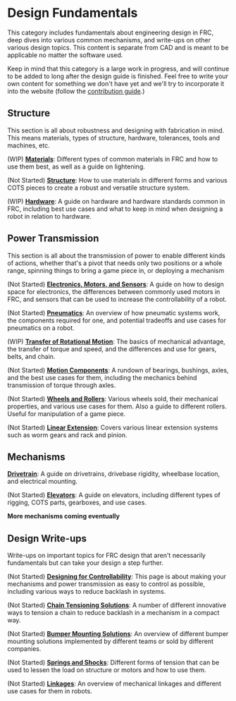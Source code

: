# Design Fundamentals
This category includes fundamentals about engineering design in FRC, deep dives into various common mechanisms, and write-ups on other various design topics. This content is separate from CAD and is meant to be applicable no matter the software used. 

Keep in mind that this category is a large work in progress, and will continue to be added to long after the design guide is finished. Feel free to write your own content for something we don't have yet and we'll try to incorporate it into the website (follow the [contribution guide](../contribution/methodsOfContributing.md).)

## Structure
This section is all about robustness and designing with fabrication in mind. This means materials, types of structure, hardware, tolerances, tools and machines, etc.

(WIP) [**Materials**](structure/materials.md): Different types of common materials in FRC and how to use them best, as well as a guide on lightening.

(Not Started) [**Structure**](structure/structure.md): How to use materials in different forms and various COTS pieces to create a robust and versatile structure system.

(WIP) [**Hardware**](structure/hardware.md): A guide on hardware and hardware standards common in FRC, including best use cases and what to keep in mind when designing a robot in relation to hardware.


## Power Transmission
This section is all about the transmission of power to enable different kinds of actions, whether that's a pivot that needs only two positions or a whole range, spinning things to bring a game piece in, or deploying a mechanism

(Not Started) [**Electronics, Motors, and Sensors**](power-transmission/electronics-motors-sensors.md): A guide on how to design space for electronics, the differences between commonly used motors in FRC, and sensors that can be used to increase the controllability of a robot.

(Not Started) [**Pneumatics**](power-transmission/pneumatics.md): An overview of how pneumatic systems work, the components required for one, and potential tradeoffs and use cases for pneumatics on a robot.

(WIP) [**Transfer of Rotational Motion**](power-transmission/rotation.md): The basics of mechanical advantage, the transfer of torque and speed, and the differences and use for gears, belts, and chain.

(Not Started) [**Motion Components**](power-transmission/motion-components.md): A rundown of bearings, bushings, axles, and the best use cases for them, including the mechanics behind transmission of torque through axles.

(Not Started) [**Wheels and Rollers**](power-transmission/wheels-rollers.md): Various wheels sold, their mechanical properties, and various use cases for them. Also a guide to different rollers. Useful for manipulation of a game piece.

(Not Started) [**Linear Extension**](power-transmission/linear-extension.md): Covers various linear extension systems such as worm gears and rack and pinion.


## Mechanisms

[**Drivetrain**](mechanisms/drivetrain.md): A guide on drivetrains, drivebase rigidity, wheelbase location, and electrical mounting.

(Not Started) [**Elevators**](mechanisms/elevators.md): A guide on elevators, including different types of rigging, COTS parts, gearboxes, and use cases.

**More mechanisms coming eventually**

## Design Write-ups
Write-ups on important topics for FRC design that aren't necessarily fundamentals but can take your design a step further.

(Not Started) [**Designing for Controllability**](design-writeups/DFC.md): This page is about making your mechanisms and power transmission as easy to control as possible, including various ways to reduce backlash in systems.

(Not Started) [**Chain Tensioning Solutions**](design-writeups/chainTensioning.md): A number of different innovative ways to tension a chain to reduce backlash in a mechanism in a compact way.

(Not Started) [**Bumper Mounting Solutions**](design-writeups/bumperMounting.md): An overview of different bumper mounting solutions implemented by different teams or sold by different companies.

(Not Started) [**Springs and Shocks**](design-writeups/springs-shocks.md): Different forms of tension that can be used to lessen the load on structure or motors and how to use them.

(Not Started) [**Linkages**](design-writeups/linkages.md): An overview of mechanical linkages and different use cases for them in robots.
